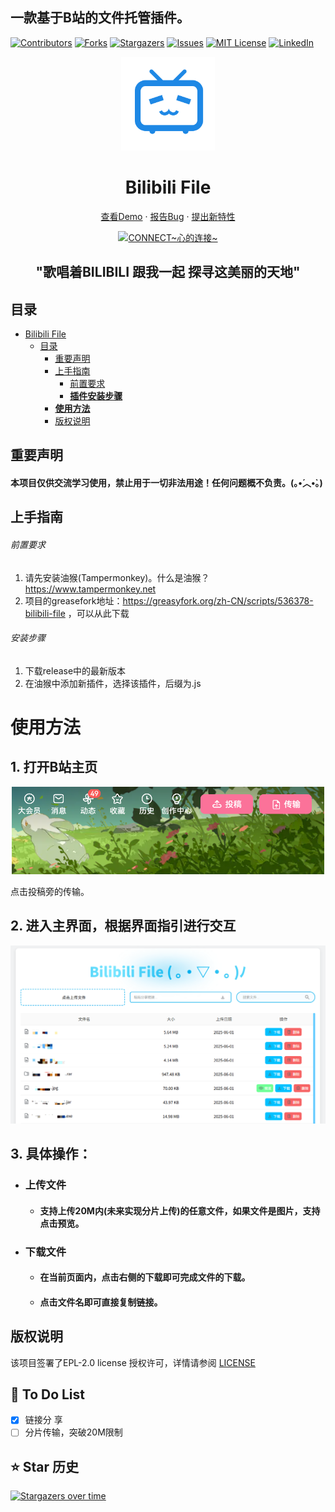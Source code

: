 ## 一款基于B站的文件托管插件。

<!-- PROJECT SHIELDS -->



<p align="center" style="margin-left: 50%">

[![Contributors][contributors-shield]][contributors-url]
[![Forks][forks-shield]][forks-url]
[![Stargazers][stars-shield]][stars-url]
[![Issues][issues-shield]][issues-url]
[![MIT License][license-shield]][license-url]
[![LinkedIn][linkedin-shield]][linkedin-url]

</p>

<!-- PROJECT LOGO -->

<p align="center">
  <a href="https://github.com/WJZ-P/Bilibili-File/">
    <img src="src/assests/bilibili.svg" alt="Logo" width="150" height="150" style="color: #66ccff;margin: 0">
  </a>
  <h1 align="center">Bilibili File</h1>
  <p align="center">
    <a href="https://github.com/WJZ-P/Bilibili-File">查看Demo</a>
    ·
    <a href="https://github.com/WJZ-P/Bilibili-File/issues">报告Bug</a>
    ·
    <a href="https://github.com/WJZ-P/Bilibili-File/issues">提出新特性</a>
  </p>
</p>

<p align="center">
  <a href="https://www.bilibili.com/video/BV1Yx411T7Uz">
    <img src="https://i0.hdslb.com/bfs/material_up/a704cbc91a40b39ea3c66b33daed66ce683d53fe.jpg" alt="CONNECT~心的连接~">
  </a>
</p>
<h2 align="center">"歌唱着BILIBILI 跟我一起 探寻这美丽的天地"</h2>

## 目录

- [Bilibili File](#projectname)
    - [目录](#目录)
        - [重要声明](#重要声明)
        - [上手指南](#上手指南)
            - [前置要求](#前置要求)
            - [**插件安装步骤**](#安装步骤)
        - [**使用方法**](#使用方法)
        - [版权说明](#版权说明)
        

## 重要声明

#### 本项目仅供**交流学习**使用，**禁止用于一切非法用途**！任何问题概不负责。(｡•́︿•̀｡)

## 上手指南

###### 前置要求

1. 请先安装油猴(Tampermonkey)。什么是油猴？https://www.tampermonkey.net
2. 项目的greasefork地址：https://greasyfork.org/zh-CN/scripts/536378-bilibili-file ，可以从此下载

###### 安装步骤

1. 下载release中的最新版本
2. 在油猴中添加新插件，选择该插件，后缀为.js

# 使用方法

## 1. 打开B站主页
<p align="center">
  <a href="https://www.bilibili.com/video/BV12x411y7SN">
    <img src="src/assests/markdown/usecase1.png" alt="聊天界面" style="width: 500px">
  </a>
</p>

点击投稿旁的传输。

## 2. 进入主界面，根据界面指引进行交互

<p align="center">
    <img src="src/assests/markdown/mainMenu.png" alt="功能窗口">
</p>

## 3. 具体操作：
- ### 上传文件
  - #### 支持上传20M内(未来实现分片上传)的任意文件，如果文件是图片，支持点击预览。
- ### 下载文件
  - #### 在当前页面内，点击右侧的下载即可完成文件的下载。
  - #### 点击文件名即可直接复制链接。

## 版权说明

该项目签署了EPL-2.0 license
授权许可，详情请参阅 [LICENSE](https://github.com/WJZ-P/Bilibili-File/blob/main/LICENSE)

## 📝 To Do List

- [x] 链接分 享
- [ ] 分片传输，突破20M限制

## ⭐ Star 历史

[![Stargazers over time](https://starchart.cc/WJZ-P/Bilibili-File.svg?variant=adaptive)](https://starchart.cc/WJZ-P/Bilibili-File)
<!-- links -->

[your-project-path]:WJZ-P/Bilibili-File

[contributors-shield]: https://img.shields.io/github/contributors/WJZ-P/Bilibili-File.svg?style=flat-square

[contributors-url]: https://github.com/WJZ-P/Bilibili-File/graphs/contributors

[forks-shield]: https://img.shields.io/github/forks/WJZ-P/Bilibili-File.svg?style=flat-square

[forks-url]: https://github.com/WJZ-P/Bilibili-File/network/members

[stars-shield]: https://img.shields.io/github/stars/WJZ-P/Bilibili-File.svg?style=flat-square

[stars-url]: https://github.com/WJZ-P/Bilibili-File/stargazers

[issues-shield]: https://img.shields.io/github/issues/WJZ-P/Bilibili-File.svg?style=flat-square

[issues-url]: https://img.shields.io/github/issues/WJZ-P/Bilibili-File.svg

[license-shield]: https://img.shields.io/github/license/WJZ-P/Bilibili-File.svg?style=flat-square

[license-url]: https://github.com/WJZ-P/Bilibili-File/blob/main/LICENSE

[linkedin-shield]: https://img.shields.io/badge/-LinkedIn-black.svg?style=flat-square&logo=linkedin&colorB=555

[linkedin-url]: https://linkedin.com/in/shaojintian

[//]: # (不知道写点啥)